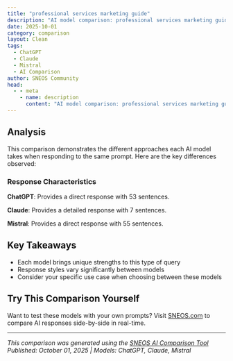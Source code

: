 ```yaml
---
title: "professional services marketing guide"
description: "AI model comparison: professional services marketing guide..."
date: 2025-10-01
category: comparison
layout: Clean
tags:
  - ChatGPT
  - Claude
  - Mistral
  - AI Comparison
author: SNEOS Community
head:
  - - meta
    - name: description
      content: "AI model comparison: professional services marketing guide..."
---
```


<ChatComparison
  title="professional services marketing guide"
  prompt="professional services marketing guide"
  :responses='{
    "ChatGPT": "Certainly! Below is a comprehensive Professional Services Marketing Guide to help you effectively market professional services such as consulting, legal, financial, IT, or any expertise-based service.\n\n---\n\n# Professional Services Marketing Guide\n\n## 1. Understand the Nature of Professional Services\n- **Intangibility**: Services cannot be seen or touched before purchase.\n- **Involvement**: Clients often participate closely in the service delivery.\n- **Customization**: Services are often tailored to each client\u2019s needs.\n- **Trust \u0026 Expertise**: Clients buy based on trust and perceived expertise.\n\n## 2. Define Your Target Market\n- Identify specific industries, company sizes, or roles (e.g., CFOs, HR managers).\n- Create buyer personas detailing demographics, challenges, goals, and decision criteria.\n- Understand client pain points and service needs.\n\n## 3. Develop a Strong Value Proposition\n- Clearly articulate what makes your service unique.\n- Focus on benefits and outcomes, not just features.\n- Use simple, jargon-free language emphasizing how problems are solved or opportunities created.\n\n## 4. Build a Personal and Firm Brand\n- Showcase expertise through thought leadership (articles, whitepapers, webinars).\n- Highlight credentials, certifications, case studies, and client testimonials.\n- Ensure consistency in messaging, visual identity, and tone.\n\n## 5. Content Marketing Strategy\n- **Content Types**: Blog posts, whitepapers, ebooks, case studies, newsletters, videos, podcasts.\n- Focus on educating and informing rather than just selling.\n- Use SEO best practices to attract organic search traffic.\n- Share content on social media platforms frequented by your audience (LinkedIn is essential for B2B professional services).\n\n## 6. Networking and Referrals\n- Attend industry conferences, seminars, and networking events.\n- Join professional associations and groups.\n- Encourage satisfied clients to provide referrals and testimonials.\n- Consider referral incentive programs or partnerships.\n\n## 7. Leverage Digital Marketing\n- Professional website optimized for usability and lead generation.\n- Utilize LinkedIn for direct outreach, posting content, and joining professional groups.\n- Email marketing campaigns targeting segmented lists.\n- Online advertising (Google Ads, LinkedIn Ads) focused on generating qualified leads.\n\n## 8. Sales and Relationship Management\n- Develop a consultative sales approach \u2014 focus on understanding client needs.\n- Use CRM systems to manage leads, clients, and follow-ups.\n- Regularly communicate with clients to nurture relationships and encourage repeat business.\n\n## 9. Pricing Strategy\n- Use value-based pricing rather than cost-based pricing.\n- Be transparent with pricing and clearly explain ROI.\n- Offer tiered packages or retainer options if suitable.\n\n## 10. Measure and Improve\n- Track marketing KPIs: website traffic, lead generation, conversion rates, client acquisition cost.\n- Collect client feedback regularly.\n- Adapt marketing strategies based on performance data and market changes.\n\n---\n\n### Additional Resources\n- Books: *\u201CThe Trusted Advisor\u201D by David H. Maister*, *\u201CProfessional Services Marketing\u201D by Mike Schultz*.\n- Tools: HubSpot, LinkedIn Sales Navigator, SEMrush, Google Analytics.\n\n---\n\nIf you want, I can help create a detailed marketing plan tailored to your specific professional service. Just let me know!",
    "Claude": "# Professional Services Marketing Guide\n\n## 1. Understanding Professional Services Marketing\n\nProfessional services marketing differs significantly from product marketing because you\u0027re selling expertise, relationships, and outcomes rather than tangible goods.\n\n### Key Characteristics:\n- **Intangible offerings** - Services can\u0027t be touched or tested beforehand\n- **High trust requirement** - Clients need confidence in your expertise\n- **Relationship-driven** - Long-term partnerships are crucial\n- **Outcome-focused** - Results matter more than process\n- **Personal brand importance** - Individual reputation carries significant weight\n\n## 2. Core Marketing Strategies\n\n### Content Marketing \u0026 Thought Leadership\n- **Blog regularly** about industry trends and insights\n- **Publish white papers** demonstrating deep expertise\n- **Create case studies** showcasing successful outcomes\n- **Speak at conferences** and industry events\n- **Contribute to trade publications** and media outlets\n\n### Relationship Building\n- **Network strategically** at industry events and associations\n- **Maintain an active referral program** with existing clients\n- **Build partnerships** with complementary service providers\n- **Engage in community involvement** and pro bono work\n- **Cultivate relationships** with former colleagues and clients\n\n### Digital Presence\n- **Professional website** with clear service descriptions and testimonials\n- **LinkedIn optimization** for both company and individual profiles\n- **Search engine optimization** for relevant industry keywords\n- **Email marketing** with valuable insights and updates\n- **Social media presence** on platforms where your audience is active\n\n## 3. Building Trust and Credibility\n\n### Demonstrate Expertise\n- Share **detailed case studies** (with client permission)\n- Obtain and display **industry certifications and credentials**\n- Collect and showcase **client testimonials and reviews**\n- Publish **research and original insights**\n- Maintain **professional association memberships**\n\n### Transparency and Communication\n- **Clearly explain your process** and methodologies\n- **Set realistic expectations** about timelines and outcomes\n- **Provide regular updates** during engagements\n- **Be honest about** what you can and cannot do\n- **Share your team\u0027s backgrounds** and qualifications\n\n## 4. Client Acquisition Strategies\n\n### Referral Marketing\n- **Ask satisfied clients** for referrals directly\n- **Create a formal referral program** with incentives\n- **Make it easy** for clients to refer you\n- **Follow up promptly** on referral leads\n- **Thank referral sources** appropriately\n\n### Proposal Development\n- **Listen carefully** to client needs during discovery\n- **Customize proposals** for each opportunity\n- **Focus on outcomes** rather than just activities\n- **Include relevant case studies** and testimonials\n- **Present clearly** with professional formatting\n\n### Networking and Business Development\n- **Attend industry conferences** and trade shows\n- **Join professional associations** and committees\n- **Participate in chamber of commerce** activities\n- **Engage in strategic partnerships** with other firms\n- **Maintain visibility** in your target market\n\n## 5. Digital Marketing Tactics\n\n### Website Optimization\n- **Mobile-responsive design** for all devices\n- **Clear service descriptions** with benefits focus\n- **Professional photography** and design\n- **Contact forms** and clear calls-to-action\n- **Fast loading speeds** and good user experience\n\n### Content Strategy\n- **Industry-specific blog posts** addressing common challenges\n- **Downloadable resources** like guides and templates\n- **Video content** explaining services or sharing insights\n- **Podcast appearances** or hosting your own show\n- **Webinars and virtual events** for lead generation\n\n### Social Media Marketing\n- **LinkedIn for B2B** relationship building and content sharing\n- **Twitter for** industry conversations and news sharing\n- **YouTube for** educational content and testimonials\n- **Industry-specific platforms** where your audience gathers\n- **Consistent posting schedule** with valuable content\n\n## 6. Measuring Marketing Success\n\n### Key Performance Indicators (KPIs)\n- **Lead generation metrics** (inquiries, proposals requested)\n- **Conversion rates** (proposals to clients, leads to meetings)\n- **Client acquisition cost** and lifetime value\n- **Website analytics** (traffic, engagement, conversions)\n- **Social media engagement** and follower growth\n\n### Client Metrics\n- **Client retention rate** and repeat business\n- **Referral generation** from existing clients\n- **Client satisfaction scores** and feedback\n- **Project profitability** and scope management\n- **Time to close** new business opportunities\n\n### Brand Awareness Metrics\n- **Search engine rankings** for target keywords\n- **",
    "Mistral": "Creating a comprehensive marketing guide for professional services involves understanding your target audience, leveraging digital and traditional marketing channels, and focusing on building trust and credibility. Here\u2019s a step-by-step guide to help you market your professional services effectively:\n\n### 1. Define Your Target Audience\n- **Identify Your Ideal Client:** Understand who your ideal client is, including demographics, industry, job title, and pain points.\n- **Create Buyer Personas:** Develop detailed profiles of your target clients to tailor your marketing efforts more effectively.\n\n### 2. Develop a Strong Brand Identity\n- **Brand Messaging:** Clearly articulate your unique value proposition, mission, and vision.\n- **Visual Identity:** Ensure consistency in your logo, color scheme, typography, and overall design.\n- **Tone and Voice:** Define how you communicate with your audience, whether it\u2019s formal, friendly, or authoritative.\n\n### 3. Build a Professional Website\n- **User-Friendly Design:** Ensure your website is easy to navigate and mobile-friendly.\n- **SEO Optimization:** Use keywords relevant to your services to improve search engine rankings.\n- **Content Quality:** Provide valuable content such as blog posts, case studies, and whitepapers.\n- **Call to Action (CTA):** Include clear CTAs to encourage visitors to take the next step, whether it\u2019s contacting you, downloading a resource, or scheduling a consultation.\n\n### 4. Leverage Content Marketing\n- **Blog:** Regularly publish articles that address your target audience\u2019s pain points and provide solutions.\n- **E-books and Whitepapers:** Offer in-depth resources that demonstrate your expertise.\n- **Webinars and Podcasts:** Host educational webinars or start a podcast to engage with your audience.\n- **Email Marketing:** Use email campaigns to nurture leads and keep your audience informed.\n\n### 5. Utilize Social Media\n- **Platform Selection:** Choose the platforms where your target audience is most active (e.g., LinkedIn for B2B, Facebook for B2C).\n- **Consistent Posting:** Share valuable content regularly to maintain visibility.\n- **Engagement:** Respond to comments and messages promptly to build relationships.\n- **Paid Advertising:** Consider using paid ads to reach a larger audience.\n\n### 6. Implement Search Engine Optimization (SEO)\n- **Keyword Research:** Identify relevant keywords and incorporate them into your website and content.\n- **On-Page SEO:** Optimize meta tags, headers, and URLs.\n- **Off-Page SEO:** Build high-quality backlinks through guest blogging, partnerships, and PR.\n- **Local SEO:** Optimize for local searches if your services are location-specific.\n\n### 7. Engage in Public Relations (PR)\n- **Press Releases:** Share significant news and achievements with media outlets.\n- **Media Relations:** Build relationships with journalists and influencers in your industry.\n- **Speaking Engagements:** Participate in industry conferences and events to establish thought leadership.\n\n### 8. Utilize Paid Advertising\n- **Google Ads:** Use pay-per-click (PPC) advertising to target specific keywords and demographics.\n- **Social Media Ads:** Run targeted ads on platforms like LinkedIn, Facebook, and Instagram.\n- **Retargeting:** Use retargeting ads to reach visitors who have shown interest but haven\u2019t converted.\n\n### 9. Build and Nurture Relationships\n- **Networking:** Attend industry events, join professional associations, and participate in online forums.\n- **Client Referrals:** Encourage satisfied clients to refer their colleagues and friends.\n- **Partnerships:** Collaborate with complementary businesses to cross-promote services.\n\n### 10. Measure and Analyze Performance\n- **Analytics Tools:** Use tools like Google Analytics, SEMrush, and social media insights to track performance.\n- **Key Performance Indicators (KPIs):** Monitor KPIs such as website traffic, conversion rates, lead generation, and client retention.\n- **Adjust Strategies:** Regularly review your data and adjust your marketing strategies accordingly.\n\n### 11. Focus on Client Experience\n- **Onboarding:** Ensure a smooth onboarding process for new clients.\n- **Communication:** Maintain open and transparent communication throughout the service delivery.\n- **Feedback:** Regularly seek feedback and use it to improve your services.\n\n### 12. Continuous Improvement\n- **Stay Updated:** Keep up with industry trends and new marketing techniques.\n- **Training:** Invest in continuous training for your marketing team.\n- **Innovate:** Be open to trying new marketing channels and strategies.\n\nBy following this guide, you can create a robust marketing strategy that effectively promotes your professional services and attracts the right clients."
  }'
  published-date="19:21"
/>

## Analysis

This comparison demonstrates the different approaches each AI model takes when responding to the same prompt. Here are the key differences observed:

### Response Characteristics

**ChatGPT**: Provides a direct response with 53 sentences. 

**Claude**: Provides a detailed response with 7 sentences. 

**Mistral**: Provides a direct response with 55 sentences. 

## Key Takeaways

- Each model brings unique strengths to this type of query
- Response styles vary significantly between models
- Consider your specific use case when choosing between these models

## Try This Comparison Yourself

Want to test these models with your own prompts? Visit [SNEOS.com](https://sneos.com) to compare AI responses side-by-side in real-time.

---

*This comparison was generated using the [SNEOS AI Comparison Tool](https://sneos.com)*
*Published: October 01, 2025 | Models: ChatGPT, Claude, Mistral*
